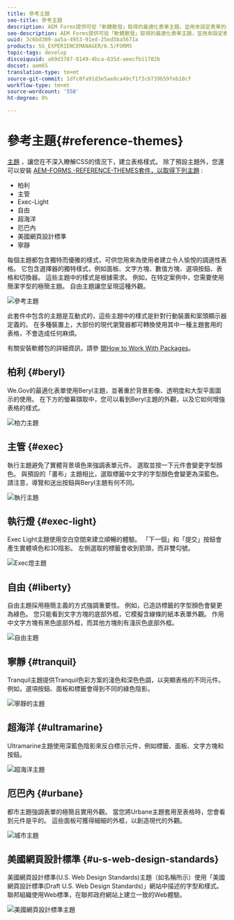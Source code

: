 ```yaml
---
title: 參考主題
seo-title: 參考主題
description: AEM Forms提供可從「軟體散發」取得的最適化表單主題，並用來設定表單的樣式。
seo-description: AEM Forms提供可從「軟體散發」取得的最適化表單主題，並用來設定表單的樣式。
uuid: 3c6bd309-aa5a-4953-91ed-25ed5ba5671a
products: SG_EXPERIENCEMANAGER/6.5/FORMS
topic-tags: develop
discoiquuid: a69d3787-8149-4bca-835d-aeecfb11702b
docset: aem65
translation-type: tm+mt
source-git-commit: 1dfc8fa91d3e5ae8ca49cf1f3cb739b59feb18cf
workflow-type: tm+mt
source-wordcount: '558'
ht-degree: 0%

---
```



# 參考主題{#reference-themes}

[主題](../../forms/using/themes.md) ，讓您在不深入瞭解CSS的情況下，建立表格樣式。 除了預設主題外，您還可以安裝 [AEM-FORMS.-REFERENCE-THEMES套件，以取得下列主題](https://www.adobeaemcloud.com/content/marketplace/marketplaceProxy.html?packagePath=/content/companies/public/adobe/packages/cq630/fd/AEM-FORMS-6.3-REFERENCE-THEMES) :

* 柏利
* 主管
* Exec-Light
* 自由
* 超海洋
* 厄巴內
* 美國網頁設計標準
* 寧靜

每個主題都包含獨特而優雅的樣式，可供您用來為使用者建立令人愉悅的調適性表格。 它包含選擇器的獨特樣式，例如面板、文字方塊、數值方塊、選項按鈕、表格和切換器。 這些主題中的樣式是根據需求。 例如，在特定案例中，您需要使用簡潔字型的極簡主題。 自由主題讓您呈現這種外觀。

![參考主題](assets/ref-themes.png)

此套件中包含的主題是互動式的，這些主題中的樣式是針對行動裝置和案頭顯示器定義的。 在多種裝置上，大部份的現代瀏覽器都可轉換使用其中一種主題套用的表格，不會造成任何麻煩。

有關安裝軟體包的詳細資訊，請參 [閱How to Work With Packages](/help/sites-administering/package-manager.md)。

## 柏利 {#beryl}

We.Gov的最適化表單使用Beryl主題，並著重於背景影像、透明度和大型平面圖示的使用。 在下方的螢幕擷取中，您可以看到Beryl主題的外觀，以及它如何增強表格的樣式。

![柏力主題](assets/beryl.png)

<!--[Click to enlarge

](assets/beryl-1.png)-->

## 主管 {#exec}

執行主題避免了實體背景填色來強調表單元件。 選取並按一下元件會變更字型顏色。 與預設的「畫布」主題相比，選取標籤中文字的字型顏色會變更為深藍色。 請注意，導覽和送出按鈕與Beryl主題有何不同。

![執行主題](assets/exec.png)

<!--[Click to enlarge

](assets/exec-1.png)-->

## 執行燈 {#exec-light}

Exec Light主題使用空白空間來建立順暢的體驗。 「下一個」和「提交」按鈕會產生實體填色和3D陰影。 左側選取的標籤會收到箭頭，而非雙勾號。

![Exec燈主題](assets/exec-light.png)

<!--[Click to enlarge

](assets/exec-light-1.png)-->

## 自由 {#liberty}

自由主題採用極簡主義的方式強調重要性。 例如，已造訪標籤的字型顏色會變更為綠色。 您只能看到文字方塊的底部外框，它模擬含線條的紙本表單外觀。 作用中文字方塊有黑色底部外框，而其他方塊則有淺灰色底部外框。

![自由主題](assets/liberty.png)

<!--[Click to enlarge

](assets/liberty-1.png)-->

## 寧靜 {#tranquil}

Tranquil主題提供Tranquil色彩方案的淺色和深色色調，以突顯表格的不同元件。 例如，選項按鈕、面板和標籤會得到不同的綠色陰影。

![寧靜的主題](assets/tranquil.png)

<!--[Click to enlarge

](assets/tranquil-1.png)-->

## 超海洋 {#ultramarine}

Ultramarine主題使用深藍色陰影來反白標示元件，例如標籤、面板、文字方塊和按鈕。

![超海洋主題](assets/ultramarine.png)

<!--[Click to enlarge](assets/ultramarine-1.png)-->

## 厄巴內 {#urbane}

都市主題強調表單的極簡且實用外觀。 當您將Urbane主題套用至表格時，您會看到元件是平的。 這些面板可獲得細細的外框，以創造現代的外觀。

![城市主題](assets/urbane.png)

<!--[Click to enlarge

](assets/urbane-1.png)-->

## 美國網頁設計標準 {#u-s-web-design-standards}

美國網頁設計標準(U.S. Web Design Standards)主題（如名稱所示）使用「美國網頁設計標準(Draft U.S. Web Design Standards)」網站中描述的字型和樣式。 聯邦組織使用Web標準，在聯邦政府網站上建立一致的Web體驗。

![美國網頁設計標準主題](assets/us-web-standards.png)

<!--[Click to enlarge

](assets/usgov.png)-->
